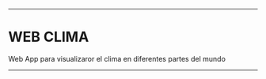 -----------------------------------------------------------------------------

# WEB CLIMA

Web App para visualizaror el clima en diferentes partes del mundo


-----------------------------------------------------------------------------
